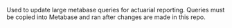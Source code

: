 Used to update large metabase queries for actuarial reporting. Queries must be copied into Metabase and ran after changes are made in this repo.
